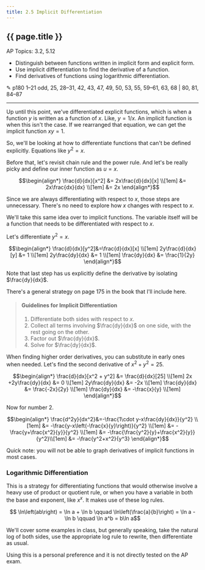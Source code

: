 ```yaml
---
title: 2.5 Implicit Differentiation
---
```


## {{ page.title }}

AP Topics: 3.2, 5.12

- Distinguish between functions written in implicit form and explicit form.
- Use implicit differentiation to find the derivative of a function.
- Find derivatives of functions using logarithmic differentiation.

✎ p180 1–21 odd, 25, 28–31, 42, 43, 47, 49, 50, 53, 55, 59–61, 63, 68 \| 80, 81, 84–87

---

Up until this point, we've differentiated explicit functions, which is when a function $y$ is written as a function of $x$. Like, $y=1/x$. An implicit function is when this isn't the case. If we rearranged that equation, we can get the implicit function $xy=1$.

So, we'll be looking at how to differentiate functions that can't be defined explicitly. Equations like $y^2=x$.

Before that, let's revisit chain rule and the power rule. And let's be really picky and define our inner function as $u=x$.

$$\begin{align*}
\frac{d}{dx}[x^2] &= 2x\frac{d}{dx}[x] \\[1em]
                  &= 2x\frac{dx}{dx} \\[1em]
                  &= 2x
\end{align*}$$

Since we are always differentiating with respect to $x$, those steps are unnecessary. There's no need to explore how $x$ changes with respect to $x$.

We'll take this same idea over to implicit functions. The variable itself will be a function that needs to be differentiated with respect to $x$.

Let's differentiate $y^2=x$.

$$\begin{align*}
\frac{d}{dx}[y^2]&=\frac{d}{dx}[x] \\[1em]
2y\frac{d}{dx}[y] &= 1 \\[1em]
2y\frac{dy}{dx} &= 1 \\[1em]
\frac{dy}{dx} &= \frac{1}{2y}
\end{align*}$$

Note that last step has us explicitly define the derivative by isolating $\frac{dy}{dx}$.

There's a general strategy on page 175 in the book that I'll include here.

> #### Guidelines for Implicit Differentiation
>
> 1. Differentiate both sides with respect to $x$.
> 2. Collect all terms involving $\frac{dy}{dx}$ on one side, with the rest going on the other.
> 3. Factor out $\frac{dy}{dx}$.
> 4. Solve for $\frac{dy}{dx}$.

When finding higher order derivatives, you can substitute in early ones when needed. Let's find the second derivative of $x^2+y^2 = 25$.

$$\begin{align*}
\frac{d}{dx}[x^2 + y^2] &= \frac{d}{dx}[25] \\[1em]
2x +2y\frac{dy}{dx} &= 0 \\[1em]
2y\frac{dy}{dx} &= -2x \\[1em]
\frac{dy}{dx} &= \frac{-2x}{2y} \\[1em]
\frac{dy}{dx} &= -\frac{x}{y} \\[1em]
\end{align*}$$

Now for number 2.

$$\begin{align*}
\frac{d^2y}{dx^2}&=-\frac{1\cdot y-x\frac{dy}{dx}}{y^2} \\[1em]
&= -\frac{y-x\left(-\frac{x}{y}\right)}{y^2} \\[1em]
&= -\frac{y+\frac{x^2}{y}}{y^2} \\[1em]
&= -\frac{\frac{y^2}{y}+\frac{x^2}{y}}{y^2}\\[1em]
&= -\frac{y^2+x^2}{y^3}
\end{align*}$$

Quick note: you will not be able to graph derivatives of implicit functions in most cases.

### Logarithmic Differentiation

This is a strategy for differentiating functions that would otherwise involve a heavy use of product or quotient rule, or when you have a variable in both the base and exponent, like $x^x$. It makes use of these log rules.

$$ \ln\left(ab\right) = \ln a + \ln b \qquad \ln\left(\frac{a}{b}\right) = \ln a - \ln b \qquad \ln a^b = b\ln a$$

We'll cover some examples in class, but generally speaking, take the natural log of both sides, use the appropriate log rule to rewrite, then differentiate as usual.

Using this is a personal preference and it is not directly tested on the AP exam.

